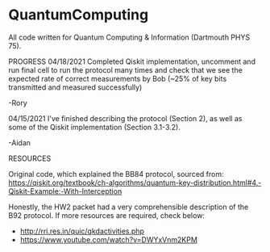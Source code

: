 # QuantumComputing
All code written for Quantum Computing &amp; Information (Dartmouth PHYS 75).


PROGRESS
04/18/2021
Completed Qiskit implementation, uncomment and run final cell to run the protocol many times and check that we see the expected rate of correct measurements by Bob (~25% of key bits transmitted and measured successfully)

-Rory

04/15/2021
I've finished describing the protocol (Section 2), as well as some of the Qiskit implementation (Section 3.1-3.2).

-Aidan


RESOURCES

Original code, which explained the BB84 protocol, sourced from:
https://qiskit.org/textbook/ch-algorithms/quantum-key-distribution.html#4.-Qiskit-Example:-With-Interception

Honestly, the HW2 packet had a very comprehensible description of the B92 protocol. If more resources are required, check below:
- http://rri.res.in/quic/qkdactivities.php
- https://www.youtube.com/watch?v=DWYxVnm2KPM